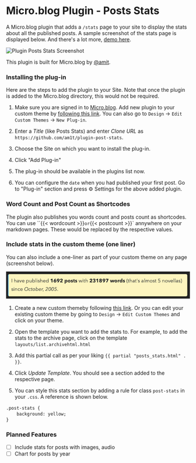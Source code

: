 # Micro.blog Plugin - Posts Stats
A Micro.blog plugin that adds a `/stats` page to your site to display the stats about all the published posts. A sample screenshot of the stats page is displayed below. And there's a lot more, [demo here](https://www.amitgawande.com/stats/).

![Plugin Posts Stats Screenshot](https://raw.githubusercontent.com/am1t/plugin-post-stats/main/static/images/postsstats.png)

This plugin is built for Micro.blog by [@amit](https://micro.blog/amit).

### Installing the plug-in

Here are the steps to add the plugin to your Site. Note that once the plugin is added to the Micro.blog directory, this would not be required.

1. Make sure you are signed in to [Micro.blog](https://micro.blog). Add new plugin to your custom theme by [following this link](https://micro.blog/account/themes/new?plugin=1). You can also go to `Design` → `Edit Custom Themes` → `New Plug-in`.

2. Enter a *Title* (like Posts Stats) and enter *Clone URL* as `https://github.com/am1t/plugin-post-stats`.

3. Choose the Site on which you want to install the plug-in.

4. Click "Add Plug-in"

5. The plug-in should be available in the plugins list now.

6. You can configure the `date` when you had published your first post. Go to "Plug-in" section and press ⚙️ Settings for the above added plugin.

### Word Count and Post Count as Shortcodes

The plugin also publishes you words count and posts count as shortcodes. You can use ``{{< wordcount >}}` or `{{< postcount >}}` annywhere on your markdown pages. These would be replaced by the respective values.


### Include stats in the custom theme (one liner)

You can also include a one-liner as part of your custom theme on any page (screenshot below).

![Plugin Posts Stats Screenshot Short](https://raw.githubusercontent.com/am1t/plugin-post-stats/main/static/images/posts-stats.png)

1. Create a new custom themeby following [this link](https://micro.blog/account/themes/new). Or you can edit your existing custom theme by going to `Design` → `Edit Custom Themes` and click on your theme.

2. Open the template you want to add the stats to. For example, to add the stats to the archive page, click on the template `layouts/list.archivehtml.html`

3. Add this partial call as per your liking `{{ partial "posts_stats.html" . }}`.

4. Click *Update Template*. You should see a section added to the respective page.

5. You can style this stats section by adding a rule for class `post-stats` in your `.css`. A reference is shown below.

```
.post-stats {
	background: yellow;
}
```

### Planned Features

* [ ] Include stats for posts with images, audio
* [ ] Chart for posts by year

